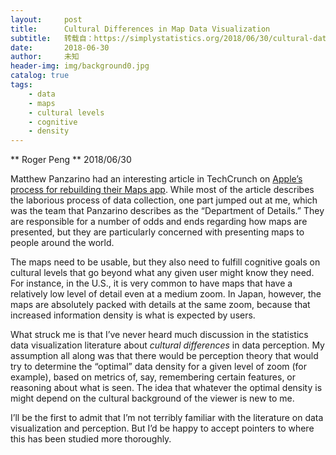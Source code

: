 ```yaml
---
layout:     post
title:      Cultural Differences in Map Data Visualization
subtitle:   转载自：https://simplystatistics.org/2018/06/30/cultural-data-viz/
date:       2018-06-30
author:     未知
header-img: img/background0.jpg
catalog: true
tags:
    - data
    - maps
    - cultural levels
    - cognitive
    - density
---
```



**
Roger Peng
**
2018/06/30


Matthew Panzarino had an interesting article in TechCrunch on [Apple’s process for rebuilding their Maps app](https://techcrunch.com/2018/06/29/apple-is-rebuilding-maps-from-the-ground-up). While most of the article describes the laborious process of data collection, one part jumped out at me, which was the team that Panzarino describes as the “Department of Details.” They are responsible for a number of odds and ends regarding how maps are presented, but they are particularly concerned with presenting maps to people around the world.

> 
The maps need to be usable, but they also need to fulfill cognitive goals on cultural levels that go beyond what any given user might know they need. For instance, in the U.S., it is very common to have maps that have a relatively low level of detail even at a medium zoom. In Japan, however, the maps are absolutely packed with details at the same zoom, because that increased information density is what is expected by users.


What struck me is that I’ve never heard much discussion in the statistics data visualization literature about *cultural differences* in data perception. My assumption all along was that there would be perception theory that would try to determine the “optimal” data density for a given level of zoom (for example), based on metrics of, say, remembering certain features, or reasoning about what is seen. The idea that whatever the optimal density is might depend on the cultural background of the viewer is new to me.

I’ll be the first to admit that I’m not terribly familiar with the literature on data visualization and perception. But I’d be happy to accept pointers to where this has been studied more thoroughly.
